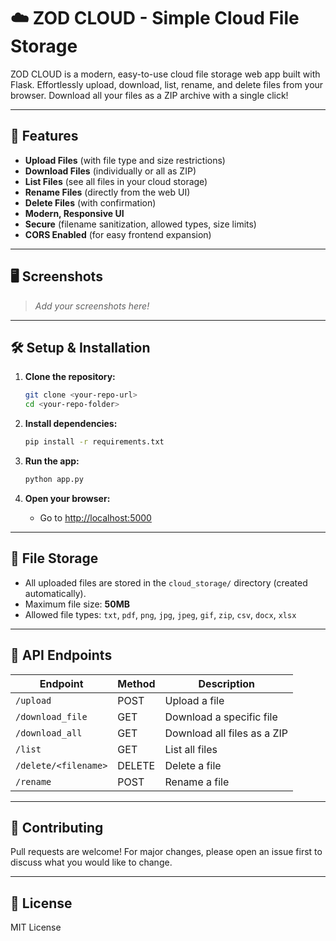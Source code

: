 # ☁️ ZOD CLOUD - Simple Cloud File Storage

ZOD CLOUD is a modern, easy-to-use cloud file storage web app built with Flask. Effortlessly upload, download, list, rename, and delete files from your browser. Download all your files as a ZIP archive with a single click!

---

## 🚀 Features

- **Upload Files** (with file type and size restrictions)
- **Download Files** (individually or all as ZIP)
- **List Files** (see all files in your cloud storage)
- **Rename Files** (directly from the web UI)
- **Delete Files** (with confirmation)
- **Modern, Responsive UI**
- **Secure** (filename sanitization, allowed types, size limits)
- **CORS Enabled** (for easy frontend expansion)

---

## 🖥️ Screenshots

> _Add your screenshots here!_

---

## 🛠️ Setup & Installation

1. **Clone the repository:**
   ```bash
   git clone <your-repo-url>
   cd <your-repo-folder>
   ```

2. **Install dependencies:**
   ```bash
   pip install -r requirements.txt
   ```

3. **Run the app:**
   ```bash
   python app.py
   ```

4. **Open your browser:**
   - Go to [http://localhost:5000](http://localhost:5000)

---

## 📂 File Storage
- All uploaded files are stored in the `cloud_storage/` directory (created automatically).
- Maximum file size: **50MB**
- Allowed file types: `txt`, `pdf`, `png`, `jpg`, `jpeg`, `gif`, `zip`, `csv`, `docx`, `xlsx`

---

## 🧩 API Endpoints

| Endpoint            | Method | Description                        |
|---------------------|--------|------------------------------------|
| `/upload`           | POST   | Upload a file                      |
| `/download_file`    | GET    | Download a specific file           |
| `/download_all`     | GET    | Download all files as a ZIP        |
| `/list`             | GET    | List all files                     |
| `/delete/<filename>`| DELETE | Delete a file                      |
| `/rename`           | POST   | Rename a file                      |

---

## 🤝 Contributing

Pull requests are welcome! For major changes, please open an issue first to discuss what you would like to change.

---

## 📜 License

MIT License 